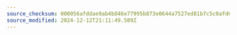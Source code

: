 ```yaml
---
source_checksum: 000056afddae9ab4b846e77995b873e0644a7527ed81b7c5c0afd6bd96490fca
source_modified: 2024-12-12T21:11:49.589Z
---
```


